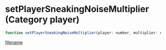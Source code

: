 # setPlayerSneakingNoiseMultiplier (Category player)

```js
function setPlayerSneakingNoiseMultiplier(player: number, multiplier: number): void
```

[filename](setPlayerSneakingNoiseMultiplier_m.md ':include')